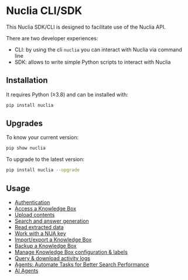 # Nuclia CLI/SDK

This Nuclia SDK/CLI is designed to facilitate use of the Nuclia API.

There are two developer experiences:

- CLI: by using the cli `nuclia` you can interact with Nuclia via command line
- SDK: allows to write simple Python scripts to interact with Nuclia

## Installation

It requires Python (≥3.8) and can be installed with:

```sh
pip install nuclia
```

## Upgrades

To know your current version:

```sh
pip show nuclia
```

To upgrade to the latest version:

```sh
pip install nuclia --upgrade
```

## Usage

- [Authentication](02-auth.md)
- [Access a Knowledge Box](03-kb.md)
- [Upload contents](04-upload.md)
- [Search and answer generation](05-search.md)
- [Read extracted data](06-read.md)
- [Work with a NUA key](07-nua.md)
- [Import/export a Knowledge Box](08-import-export.md)
- [Backup a Knowledge Box](09-kb-backup.md)
- [Manage Knowledge Box configuration & labels](10-manage.md)
- [Query & download activity logs](11-activity-log.md)
- [Agents: Automate Tasks for Better Search Performance](12-da-agents.md)
- [AI Agents](13-ai-agents.md)
